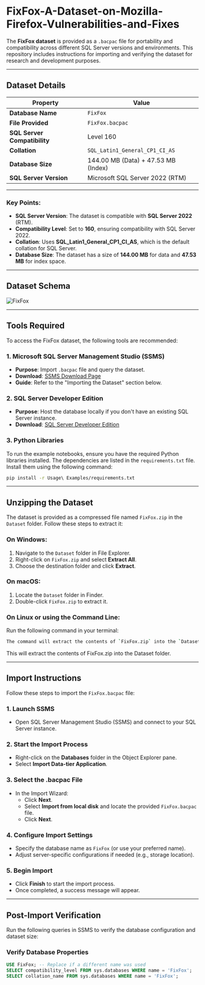 # FixFox-A-Dataset-on-Mozilla-Firefox-Vulnerabilities-and-Fixes

The **FixFox dataset** is provided as a `.bacpac` file for portability and compatibility across different SQL Server versions and environments. This repository includes instructions for importing and verifying the dataset for research and development purposes.

---

## Dataset Details

| **Property**                 | **Value**                           |
| ---------------------------- | ----------------------------------- |
| **Database Name**            | `FixFox`                            |
| **File Provided**            | `FixFox.bacpac`                     |
| **SQL Server Compatibility** | Level 160                           |
| **Collation**                | `SQL_Latin1_General_CP1_CI_AS`      |
| **Database Size**            | 144.00 MB (Data) + 47.53 MB (Index) |
| **SQL Server Version**       | Microsoft SQL Server 2022 (RTM)     |

---

### Key Points:

- **SQL Server Version**: The dataset is compatible with **SQL Server 2022** (RTM).
- **Compatibility Level**: Set to **160**, ensuring compatibility with SQL Server 2022.
- **Collation**: Uses **SQL_Latin1_General_CP1_CI_AS**, which is the default collation for SQL Server.
- **Database Size**: The dataset has a size of **144.00 MB** for data and **47.53 MB** for index space.

---

## Dataset Schema

![FixFox](https://github.com/user-attachments/assets/14e0ced7-de52-4a2f-b991-a3a8830b987e)


---

## Tools Required

To access the FixFox dataset, the following tools are recommended:

### 1. Microsoft SQL Server Management Studio (SSMS)

- **Purpose**: Import `.bacpac` file and query the dataset.
- **Download**: [SSMS Download Page](https://learn.microsoft.com/sql/ssms/download-sql-server-management-studio-ssms)
- **Guide**: Refer to the "Importing the Dataset" section below.

### 2. SQL Server Developer Edition

- **Purpose**: Host the database locally if you don't have an existing SQL Server instance.
- **Download**: [SQL Server Developer Edition](https://www.microsoft.com/sql-server/sql-server-downloads)

### 3. Python Libraries

To run the example notebooks, ensure you have the required Python libraries installed. The dependencies are listed in the `requirements.txt` file. Install them using the following command:

```bash
pip install -r Usage\ Examples/requirements.txt
```

---

## Unzipping the Dataset

The dataset is provided as a compressed file named `FixFox.zip` in the `Dataset` folder. Follow these steps to extract it:

### On Windows:
1. Navigate to the `Dataset` folder in File Explorer.
2. Right-click on `FixFox.zip` and select **Extract All**.
3. Choose the destination folder and click **Extract**.

### On macOS:
1. Locate the `Dataset` folder in Finder.
2. Double-click `FixFox.zip` to extract it.

### On Linux or using the Command Line:
Run the following command in your terminal:

```bash
The command will extract the contents of `FixFox.zip` into the `Dataset` folder.
```

This will extract the contents of FixFox.zip into the Dataset folder.

---

## Import Instructions

Follow these steps to import the `FixFox.bacpac` file:

### 1. Launch SSMS

- Open SQL Server Management Studio (SSMS) and connect to your SQL Server instance.

### 2. Start the Import Process

- Right-click on the **Databases** folder in the Object Explorer pane.
- Select **Import Data-tier Application**.

### 3. Select the .bacpac File

- In the Import Wizard:
  - Click **Next**.
  - Select **Import from local disk** and locate the provided `FixFox.bacpac` file.
  - Click **Next**.

### 4. Configure Import Settings

- Specify the database name as `FixFox` (or use your preferred name).
- Adjust server-specific configurations if needed (e.g., storage location).

### 5. Begin Import

- Click **Finish** to start the import process.
- Once completed, a success message will appear.

---

## Post-Import Verification

Run the following queries in SSMS to verify the database configuration and dataset size:

### Verify Database Properties

```sql
USE FixFox; -- Replace if a different name was used
SELECT compatibility_level FROM sys.databases WHERE name = 'FixFox';
SELECT collation_name FROM sys.databases WHERE name = 'FixFox';
```
